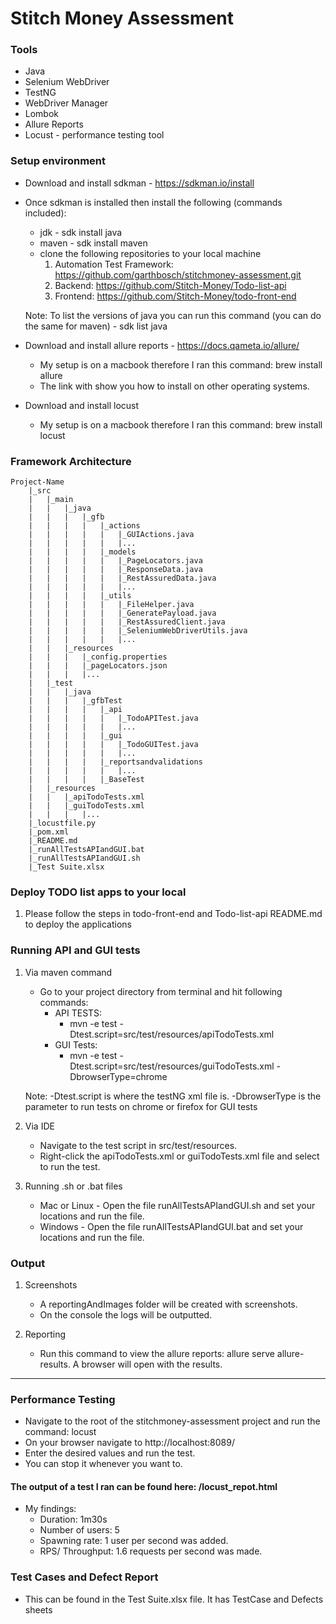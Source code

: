 # Stitch Money Assessment

### Tools

- Java
- Selenium WebDriver
- TestNG
- WebDriver Manager
- Lombok
- Allure Reports
- Locust - performance testing tool

### Setup environment
- Download and install sdkman - https://sdkman.io/install
- Once sdkman is installed then install the following (commands included):
    - jdk - sdk install java <version>
    - maven - sdk install maven <version>
    - clone the following repositories to your local machine
        1. Automation Test Framework: https://github.com/garthbosch/stitchmoney-assessment.git
        2. Backend: https://github.com/Stitch-Money/Todo-list-api
        3. Frontend: https://github.com/Stitch-Money/todo-front-end

  Note: To list the versions of java you can run this command (you can do the same for maven) - sdk list java

- Download and install allure reports - https://docs.qameta.io/allure/
  - My setup is on a macbook therefore I ran this command: brew install allure
  - The link with show you how to install on other operating systems.
- Download and install locust
  - My setup is on a macbook therefore I ran this command: brew install locust

### Framework Architecture

	Project-Name
        |_src
        |   |_main
        |   |   |_java
        |   |   |   |_gfb
        |   |   |   |   |_actions
        |   |   |   |   |   |_GUIActions.java
        |   |   |   |   |   |...
        |   |   |   |   |_models
        |   |   |   |   |   |_PageLocators.java
        |   |   |   |   |   |_ResponseData.java
        |   |   |   |   |   |_RestAssuredData.java
        |   |   |   |   |   |...
        |   |   |   |   |_utils
        |   |   |   |   |   |_FileHelper.java
        |   |   |   |   |   |_GeneratePayload.java
        |   |   |   |   |   |_RestAssuredClient.java
        |   |   |   |   |   |_SeleniumWebDriverUtils.java
        |   |   |   |   |   |...
        |   |   |_resources
        |   |   |   |_config.properties
        |   |   |   |_pageLocators.json
        |   |   |   |...
        |   |_test
        |   |   |_java
        |   |   |   |_gfbTest
        |   |   |   |   |_api
        |   |   |   |   |   |_TodoAPITest.java
        |   |   |   |   |   |...
        |   |   |   |   |_gui
        |   |   |   |   |   |_TodoGUITest.java
        |   |   |   |   |   |...
        |   |   |   |   |_reportsandvalidations
        |   |   |   |   |   |...
        |   |   |   |   |_BaseTest
        |   |_resources
        |   |   |_apiTodoTests.xml
        |   |   |_guiTodoTests.xml
        |   |   |   |...
        |_locustfile.py
        |_pom.xml
        |_README.md
        |_runAllTestsAPIandGUI.bat
        |_runAllTestsAPIandGUI.sh
        |_Test Suite.xlsx

### Deploy TODO list apps to your local

1. Please follow the steps in todo-front-end and Todo-list-api README.md to deploy the applications

### Running API and GUI tests

1. Via maven command
    - Go to your project directory from terminal and hit following commands:
        - API TESTS:
            - mvn -e test -Dtest.script=src/test/resources/apiTodoTests.xml
        - GUI Tests:
            - mvn -e test -Dtest.script=src/test/resources/guiTodoTests.xml -DbrowserType=chrome

   Note: -Dtest.script is where the testNG xml file is. -DbrowserType is the parameter to run tests on chrome or firefox
   for GUI tests

2. Via IDE
    - Navigate to the test script in src/test/resources.
    - Right-click the apiTodoTests.xml or guiTodoTests.xml file and select to run the test.

3. Running .sh or .bat files
    - Mac or Linux - Open the file runAllTestsAPIandGUI.sh and set your locations and run the file.
    - Windows - Open the file runAllTestsAPIandGUI.bat and set your locations and run the file.

### Output

1. Screenshots
    - A reportingAndImages folder will be created with screenshots.
    - On the console the logs will be outputted.

2. Reporting
    - Run this command to view the allure reports: allure serve allure-results. A browser will open with the results.

----

### Performance Testing
- Navigate to the root of the stitchmoney-assessment project and run the command: locust
- On your browser navigate to http://localhost:8089/
- Enter the desired values and run the test.
- You can stop it whenever you want to.

#### The output of a test I ran can be found here: /locust_repot.html
- My findings:
  - Duration: 1m30s
  - Number of users: 5
  - Spawning rate: 1 user per second was added.
  - RPS/ Throughput: 1.6 requests per second was made.

### Test Cases and Defect Report
- This can be found in the Test Suite.xlsx file. It has TestCase and Defects sheets